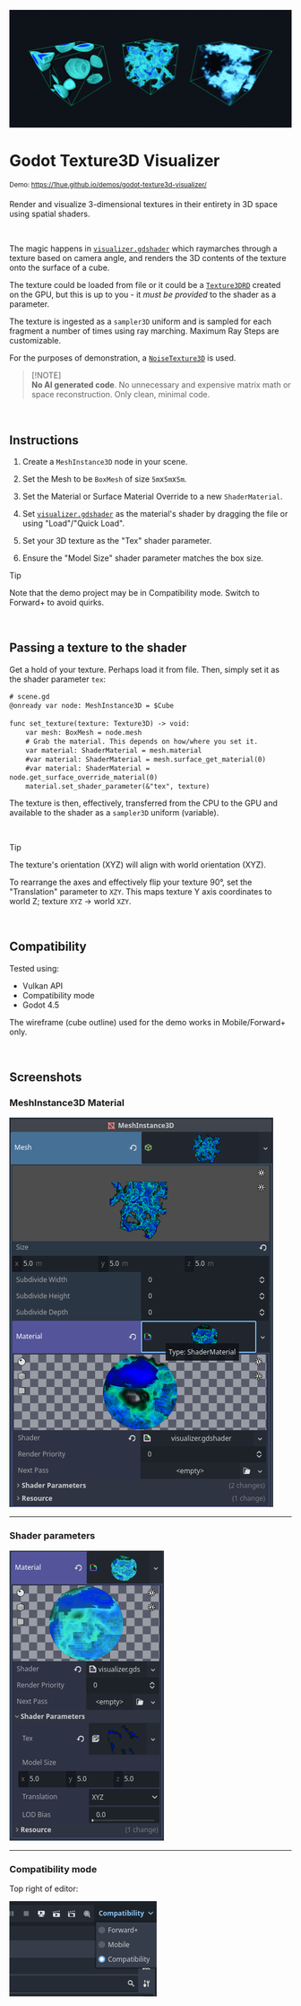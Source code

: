![Godot Texture3D Visualizer](/assets/hero.png)

# Godot Texture3D Visualizer

<sup>Demo: https://1hue.github.io/demos/godot-texture3d-visualizer/</sup>

Render and visualize 3-dimensional textures in their entirety in 3D space using spatial shaders.

<br />

The magic happens in [`visualizer.gdshader`](visualizer.gdshader) which raymarches through a texture based on camera angle, and renders the 3D contents of the texture onto the surface of a cube.

The texture could be loaded from file or it could be a [`Texture3DRD`](https://docs.godotengine.org/en/stable/classes/class_texture3drd.html) created on the GPU, but this is up to you - it _must be provided_ to the shader as a parameter.

The texture is ingested as a `sampler3D` uniform and is sampled for each fragment a number of times using ray marching. Maximum Ray Steps are customizable.

For the purposes of demonstration, a [`NoiseTexture3D`](https://docs.godotengine.org/en/stable/classes/class_noisetexture3d.html) is used.

> [!NOTE]\
> **No AI generated code**. No unnecessary and expensive matrix math or space reconstruction. Only clean, minimal code.

<br />

## Instructions

1. Create a `MeshInstance3D` node in your scene.

2. Set the Mesh to be `BoxMesh` of size `5m`x`5m`x`5m`.

3. Set the Material or Surface Material Override to a new `ShaderMaterial`.

4. Set [`visualizer.gdshader`](visualizer.gdshader) as the material's shader by dragging the file or using "Load"/"Quick Load".

5. Set your 3D texture as the "Tex" shader parameter.

6. Ensure the "Model Size" shader parameter matches the box size.

> [!TIP]
> Note that the demo project may be in Compatibility mode. Switch to Forward+ to avoid quirks.

<br />

## Passing a texture to the shader

Get a hold of your texture. Perhaps load it from file. Then, simply set it as the shader parameter `tex`:

```gdscript
# scene.gd
@onready var node: MeshInstance3D = $Cube

func set_texture(texture: Texture3D) -> void:
	var mesh: BoxMesh = node.mesh
	# Grab the material. This depends on how/where you set it.
	var material: ShaderMaterial = mesh.material
	#var material: ShaderMaterial = mesh.surface_get_material(0)
	#var material: ShaderMaterial = node.get_surface_override_material(0)
	material.set_shader_parameter(&"tex", texture)
```

The texture is then, effectively, transferred from the CPU to the GPU and available to the shader as a `sampler3D` uniform (variable).

<br />

> [!TIP]
> The texture's orientation (XYZ) will align with world orientation (XYZ).
>
> To rearrange the axes and effectively flip your texture 90°, set the "Translation" parameter to `XZY`. This maps texture Y axis coordinates to world Z; texture `XYZ` -> world `XZY`.

<br />

## Compatibility

Tested using:

- Vulkan API
- Compatibility mode
- Godot 4.5

The wireframe (cube outline) used for the demo works in Mobile/Forward+ only.

<br />

## Screenshots

### MeshInstance3D Material

![Screenshot of MeshInstance3D Material](/assets/mesh_instance_3d.png)

---

### Shader parameters

![Screenshot of Shader Parameters](/assets/shader_parameters.png)

---

### Compatibility mode

Top right of editor:

![Screenshot of Compatibility and Forward+ rendering modes](/assets/compatibility_mode.png)
